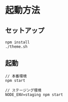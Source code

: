 # 起動方法


## セットアップ

```
npm install
./theme.sh
```

## 起動

```
// 本番環境
npm start

// ステージング環境
NODE_ENV=staging npm start
```



